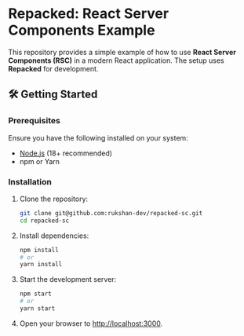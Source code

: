 # Repacked: React Server Components Example

This repository provides a simple example of how to use **React Server Components (RSC)** in a modern React application. The setup uses **Repacked** for development.

## 🛠️ Getting Started

### Prerequisites

Ensure you have the following installed on your system:

- [Node.js](https://nodejs.org/) (18+ recommended)
- npm or Yarn

### Installation

1. Clone the repository:

   ```bash
   git clone git@github.com:rukshan-dev/repacked-sc.git
   cd repacked-sc
   ```

2. Install dependencies:

   ```bash
   npm install
   # or
   yarn install
   ```

3. Start the development server:

   ```bash
   npm start
   # or
   yarn start
   ```

4. Open your browser to [http://localhost:3000](http://localhost:3000).